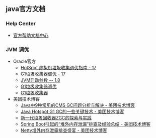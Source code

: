 java官方文档
---
### Help Center
* [官方帮助文档中心](https://docs.oracle.com/en/)
### JVM 调优
* Oracle官方
  * [HotSpot 虚拟机垃圾收集调优指南 - 17](https://docs.oracle.com/en/java/javase/17/gctuning/index.html)
  * [G1垃圾收集器调优 - 17](https://docs.oracle.com/en/java/javase/17/gctuning/garbage-first-garbage-collector-tuning.html#GUID-90E30ACA-8040-432E-B3A0-1E0440AB556A)
  * [JVM启动参数 -- 1.8](https://docs.oracle.com/javase/8/docs/technotes/tools/unix/java.html)
  * [G1垃圾收集器调优](https://www.oracle.com/technical-resources/articles/java/g1gc.html)
  * [G1垃圾收集器](https://docs.oracle.com/en/java/javase/17/gctuning/garbage-first-g1-garbage-collector1.html#GUID-ED3AB6D3-FD9B-4447-9EDF-983ED2F7A573)
* 美团技术博客
  * [Java中9种常见的CMS GC问题分析与解决 - 美团技术博客](https://tech.meituan.com/2020/11/12/java-9-cms-gc.html)
  * [Java Hotspot G1 GC的一些关键技术 - 美团技术博客](https://tech.meituan.com/2016/09/23/g1.html)
  * [新一代垃圾回收器ZGC的探索与实践](https://tech.meituan.com/2020/08/06/new-zgc-practice-in-meituan.html)
  * [Spring Boot引起的“堆外内存泄漏”排查及经验总结 - 美团技术博客](https://tech.meituan.com/2019/01/03/spring-boot-native-memory-leak.html)
  * [Netty堆外内存泄露排查盛宴 - 美团技术博客](https://tech.meituan.com/2018/10/18/netty-direct-memory-screening.html)